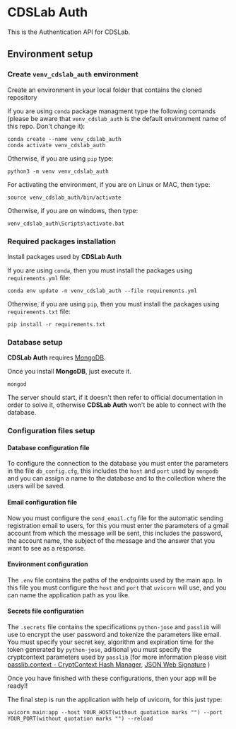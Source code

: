 # CDSLab Auth

This is the Authentication API for CDSLab.

## Environment setup

### Create `venv_cdslab_auth` environment

Create an environment in your local folder that contains the cloned repository

If you are using `conda` package managment type the following comands (please
be aware that `venv_cdslab_auth` is the default environment name of this repo.
Don't change it):

```shell
conda create --name venv_cdslab_auth
conda activate venv_cdslab_auth
```

Otherwise, if you are using `pip` type:

```shell
python3 -m venv venv_cdslab_auth
```

For activating the environment, if you are on Linux or MAC, then type:

```shell
source venv_cdslab_auth/bin/activate
```

Otherwise, if you are on windows, then type:

```shell
venv_cdslab_auth\Scripts\activate.bat
```

### Required packages installation

Install packages used by **CDSLab Auth**

If you are using `conda`, then you must install the packages using
`requirements.yml` file:

```shell
conda env update -n venv_cdslab_auth --file requirements.yml
```

Otherwise, if you are using `pip`, then you must install the packages using 
`requirements.txt` file:

```shell
pip install -r requirements.txt
```

### Database setup

**CDSLab Auth** requires [MongoDB](https://www.mongodb.com/try/download/community).

Once you install **MongoDB**, just execute it.

```shell
mongod
```

The server should start, if it doesn't then refer to official documentation in
order to solve it, otherwise **CDSLab Auth** won't be able to connect with the
database.

### Configuration files setup

#### Database configuration file

To configure the connection to the database you must enter the parameters in
the file `db_config.cfg`, this includes the `host` and `port` used by `mongodb`
and you can assign a name to the database and to the collection where the users
will be saved.

#### Email configuration file

Now you must configure the `send_email.cfg` file for the automatic sending
registration email to users, for this you must enter the parameters of a gmail
account from which the message will be sent, this includes the password,
the account name, the subject of the message and the answer that you want to
see as a response.

#### Environment configuration

The `.env` file contains the paths of the endpoints used by the main app. In
this file you must configure the `host` and `port` that `uvicorn` will use, and
you can name the application path as you like.

#### Secrets file configuration

The `.secrets` file contains the specifications `python-jose` and `passlib`
will use to encrypt the user password and tokenize the parameters like email.
You must specify your secret key, algorithm and expiration time for the token
generated by `python-jose`, aditional you must specify the cryptcontext
parameters used by `passlib` (for more information please visit
[passlib.context - CryptContext Hash Manager](https://passlib.readthedocs.io/en/stable/lib/passlib.context.html),
[JSON Web Signature](https://python-jose.readthedocs.io/en/latest/jws/index.html)
)

Once you have finished with these configurations, then your app will be ready!!

The final step is run the application with help of uvicorn, for this just type:

```shell
uvicorn main:app --host YOUR_HOST(without quotation marks "") --port YOUR_PORT(without quotation marks "") --reload
```
